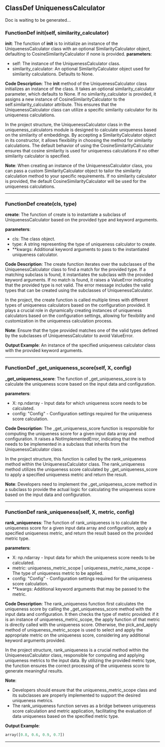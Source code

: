 ## ClassDef UniquenessCalculator
Doc is waiting to be generated...
### FunctionDef __init__(self, similarity_calculator)
**__init__**: The function of __init__ is to initialize an instance of the UniquenessCalculator class with an optional SimilarityCalculator object, defaulting to CosineSimilarityCalculator if none is provided.
**parameters**:
- self: The instance of the UniquenessCalculator class.
- similarity_calculator: An optional SimilarityCalculator object used for similarity calculations. Defaults to None.

**Code Description**: 
The __init__ method of the UniquenessCalculator class initializes an instance of the class. It takes an optional similarity_calculator parameter, which defaults to None. If no similarity_calculator is provided, it assigns a new instance of CosineSimilarityCalculator to the self.similarity_calculator attribute. This ensures that the UniquenessCalculator class can utilize a specific similarity calculator for its uniqueness calculations.

In the project structure, the UniquenessCalculator class in the uniqueness_calculators module is designed to calculate uniqueness based on the similarity of embeddings. By accepting a SimilarityCalculator object in its constructor, it allows flexibility in choosing the method for similarity calculations. The default behavior of using the CosineSimilarityCalculator ensures that cosine similarity is used for uniqueness calculations if no other similarity calculator is specified.

**Note**: When creating an instance of the UniquenessCalculator class, you can pass a custom SimilarityCalculator object to tailor the similarity calculation method to your specific requirements. If no similarity calculator is provided, the default CosineSimilarityCalculator will be used for the uniqueness calculations.
***
### FunctionDef create(cls, type)
**create**: The function of create is to instantiate a subclass of UniquenessCalculator based on the provided type and keyword arguments.

**parameters**:
- cls: The class object.
- type: A string representing the type of uniqueness calculator to create.
- **kwargs: Additional keyword arguments to pass to the instantiated uniqueness calculator.

**Code Description**:
The create function iterates over the subclasses of the UniquenessCalculator class to find a match for the provided type. If a matching subclass is found, it instantiates the subclass with the provided keyword arguments. If no match is found, it raises a ValueError indicating that the provided type is not valid. The error message includes the valid types that can be created using the subclasses of UniquenessCalculator.

In the project, the create function is called multiple times with different types of uniqueness calculators based on the configuration provided. It plays a crucial role in dynamically creating instances of uniqueness calculators based on the configuration settings, allowing for flexibility and customization in the uniqueness calculation process.

**Note**: Ensure that the type provided matches one of the valid types defined by the subclasses of UniquenessCalculator to avoid ValueError.

**Output Example**:
An instance of the specified uniqueness calculator class with the provided keyword arguments.
***
### FunctionDef _get_uniqueness_score(self, X, config)
**_get_uniqueness_score**: The function of _get_uniqueness_score is to calculate the uniqueness score based on the input data and configuration.

**parameters**:
- X: np.ndarray - Input data for which uniqueness score needs to be calculated.
- config: "Config" - Configuration settings required for the uniqueness score calculation.

**Code Description**:
The _get_uniqueness_score function is responsible for computing the uniqueness score for a given input data array and configuration. It raises a NotImplementedError, indicating that the method needs to be implemented in a subclass that inherits from the UniquenessCalculator class.

In the project structure, this function is called by the rank_uniqueness method within the UniquenessCalculator class. The rank_uniqueness method utilizes the uniqueness score calculated by _get_uniqueness_score to apply a specified uniqueness metric and return the result.

**Note**:
Developers need to implement the _get_uniqueness_score method in a subclass to provide the actual logic for calculating the uniqueness score based on the input data and configuration.
***
### FunctionDef rank_uniqueness(self, X, metric, config)
**rank_uniqueness**: The function of rank_uniqueness is to calculate the uniqueness score for a given input data array and configuration, apply a specified uniqueness metric, and return the result based on the provided metric type.

**parameters**:
- X: np.ndarray - Input data for which the uniqueness score needs to be calculated.
- metric: uniqueness_metric_scope | uniqueness_metric_name_scope - The type of uniqueness metric to be applied.
- config: "Config" - Configuration settings required for the uniqueness score calculation.
- **kwargs: Additional keyword arguments that may be passed to the metric.

**Code Description**:
The rank_uniqueness function first calculates the uniqueness score by calling the _get_uniqueness_score method with the input data and configuration. It then checks the type of metric provided: if it is an instance of uniqueness_metric_scope, the apply function of that metric is directly called with the uniqueness score. Otherwise, the pick_and_apply method of uniqueness_metric_scope is used to select and apply the appropriate metric on the uniqueness score, considering any additional keyword arguments provided.

In the project structure, rank_uniqueness is a crucial method within the UniquenessCalculator class, responsible for computing and applying uniqueness metrics to the input data. By utilizing the provided metric type, the function ensures the correct processing of the uniqueness score to generate meaningful results.

**Note**:
- Developers should ensure that the uniqueness_metric_scope class and its subclasses are properly implemented to support the desired uniqueness metrics.
- The rank_uniqueness function serves as a bridge between uniqueness score calculation and metric application, facilitating the evaluation of data uniqueness based on the specified metric type.

**Output Example**:
```python
array([0.8, 0.6, 0.9, 0.7])
```
***
